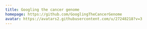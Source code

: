 ```yaml
---
title: Googling the cancer genome 
homepage: https://github.com/GooglingTheCancerGenome
avatar: https://avatars2.githubusercontent.com/u/27248218?v=3
---
```


    